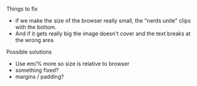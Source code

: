 Things to fix
- if we make the size of the browser really small, the "nerds unite" clips with the bottom.
- And if it gets really big the image doesn't cover and the text breaks at the wrong area

Possible solutions
- Use em/% more so size is relative to browser
- something fixed?
- margins / padding?
